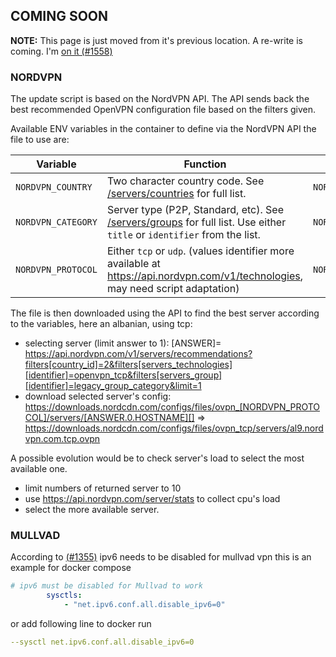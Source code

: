 ## COMING SOON

**NOTE:** This page is just moved from it's previous location. A re-write is coming.
I'm [on it (#1558)](https://github.com/haugene/docker-transmission-openvpn/issues/1558)

### NORDVPN

The update script is based on the NordVPN API. The API sends back the best recommended OpenVPN configuration file based on the filters given.

Available ENV variables in the container to define via the NordVPN API the file to use are:

| Variable           | Function                                                                                                                                                            | Example                       |
| ------------------ | ------------------------------------------------------------------------------------------------------------------------------------------------------------------- | ----------------------------- |
| `NORDVPN_COUNTRY`  | Two character country code. See [/servers/countries](https://api.nordvpn.com/v1/servers/countries) for full list.                                                   | `NORDVPN_COUNTRY=US`          |
| `NORDVPN_CATEGORY` | Server type (P2P, Standard, etc). See [/servers/groups](https://api.nordvpn.com/v1/servers/groups) for full list. Use either `title` or `identifier` from the list. | `NORDVPN_CATEGORY=legacy_p2p` |
| `NORDVPN_PROTOCOL` | Either `tcp` or `udp`. (values identifier more available at https://api.nordvpn.com/v1/technologies, may need script adaptation)                                    | `NORDVPN_PROTOCOL=tcp`        |

The file is then downloaded using the API to find the best server according to the variables, here an albanian, using tcp:

* selecting server (limit answer to 1): [ANSWER]= https://api.nordvpn.com/v1/servers/recommendations?filters[country_id]=2&filters[servers_technologies][identifier]=openvpn_tcp&filters[servers_group][identifier]=legacy_group_category&limit=1
* download selected server's config: https://downloads.nordcdn.com/configs/files/ovpn_[NORDVPN_PROTOCOL]/servers/[ANSWER.0.HOSTNAME][] => https://downloads.nordcdn.com/configs/files/ovpn_tcp/servers/al9.nordvpn.com.tcp.ovpn

A possible evolution would be to check server's load to select the most available one.

* limit numbers of returned server to 10
* use https://api.nordvpn.com/server/stats to collect cpu's load
* select the more available server.

### MULLVAD

According to [(#1355)](https://github.com/haugene/docker-transmission-openvpn/issues/1355)
ipv6 needs to be disabled for mullvad vpn
this is an example for docker compose
```yaml
# ipv6 must be disabled for Mullvad to work
        sysctls:
            - "net.ipv6.conf.all.disable_ipv6=0"
```
or add following line to docker run
```yaml
--sysctl net.ipv6.conf.all.disable_ipv6=0
```
